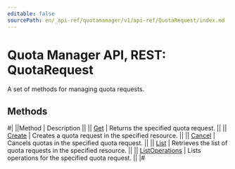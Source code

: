 ```yaml
---
editable: false
sourcePath: en/_api-ref/quotamanager/v1/api-ref/QuotaRequest/index.md
---
```


# Quota Manager API, REST: QuotaRequest

A set of methods for managing quota requests.

## Methods

#|
||Method | Description ||
|| [Get](get.md) | Returns the specified quota request. ||
|| [Create](create.md) | Creates a quota request in the specified resource. ||
|| [Cancel](cancel.md) | Cancels quotas in the specified quota request. ||
|| [List](list.md) | Retrieves the list of quota requests in the specified resource. ||
|| [ListOperations](listOperations.md) | Lists operations for the specified quota request. ||
|#